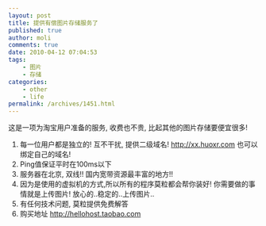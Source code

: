 ```yaml
---
layout: post
title: 提供有偿图片存储服务了
published: true
author: moli
comments: true
date: 2010-04-12 07:04:53
tags:
    - 图片
    - 存储
categories:
    - other
    - life
permalink: /archives/1451.html
---
```

这是一项为淘宝用户准备的服务, 收费也不贵, 比起其他的图片存储要便宜很多!

  1. 每一位用户都是独立的! 互不干扰, 提供二级域名! http://xx.huoxr.com 也可以绑定自己的域名!
  2. Ping值保证平时在100ms以下
  3. 服务器在北京, 双线!! 国内宽带资源最丰富的地方!!
  4. 因为是使用的虚拟机的方式,所以所有的程序莫粒都会帮你装好! 你需要做的事情就是上传图片! 放心的..稳定的..上传图片..
  5. 有任何技术问题, 莫粒提供免费解答
  6. 购买地址 http://hellohost.taobao.com